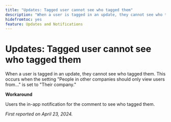 ```yaml
---
title: "Updates: Tagged user cannot see who tagged them"
description: "When a user is tagged in an update, they cannot see who tagged them. This occurs when the setting People in other companies should only view users from... is set to Their company."
hidefromtoc: yes
feature: Updates and Notifications
---
```


# Updates: Tagged user cannot see who tagged them

When a user is tagged in an update, they cannot see who tagged them. This occurs when the setting "People in other companies should only view users from..." is set to "Their company." 

**Workaround**

Users the in-app notification for the comment to see who tagged them.

_First reported on April 23, 2024._
